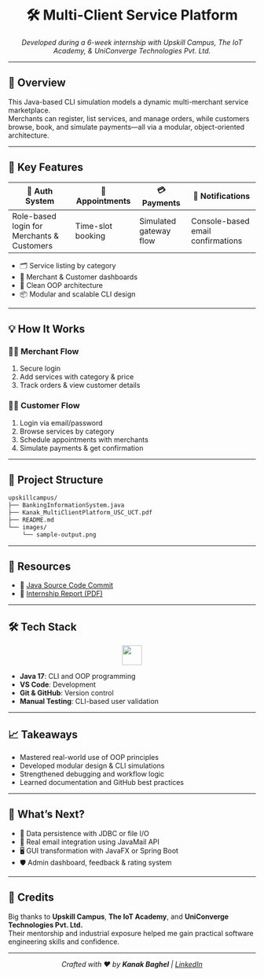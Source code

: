 
<h1 align="center">🛠️ Multi-Client Service Platform</h1>
<p align="center"><em>Developed during a 6-week internship with Upskill Campus, The IoT Academy, & UniConverge Technologies Pvt. Ltd.</em></p>

---

## 📌 Overview

This Java-based CLI simulation models a dynamic multi-merchant service marketplace.  
Merchants can register, list services, and manage orders, while customers browse, book, and simulate payments—all via a modular, object-oriented architecture.

---

## 🎯 Key Features

| 🔐 Auth System | 📅 Appointments | 💳 Payments | 📧 Notifications |
|---------------|-----------------|-------------|------------------|
| Role-based login for Merchants & Customers | Time-slot booking | Simulated gateway flow | Console-based email confirmations |

- 🗂️ Service listing by category  
- 🧾 Merchant & Customer dashboards  
- 🧹 Clean OOP architecture  
- 📦 Modular and scalable CLI design  

---

## 💡 How It Works

### 👨‍🔧 Merchant Flow
1. Secure login  
2. Add services with category & price  
3. Track orders & view customer details  

### 👩‍💼 Customer Flow
1. Login via email/password  
2. Browse services by category  
3. Schedule appointments with merchants  
4. Simulate payments & get confirmation  

---

## 📂 Project Structure

```bash
upskillcampus/
├── BankingInformationSystem.java
├── Kanak_MultiClientPlatform_USC_UCT.pdf
├── README.md
└── images/
    └── sample-output.png
```

---

## 📎 Resources

- 🔗 [Java Source Code Commit](https://github.com/Kanakbaghel/upskillcampus/commit/28f10a3d285d01ec80dd2423ed4c2979a446b0e7)  
- 📄 [Internship Report (PDF)](https://github.com/Kanakbaghel/upskillcampus/blob/main/BankingInformationSystem_Kanak_Baghel_USC_UCT.pdf)

---

## 🛠️ Tech Stack

<p align="center">
  <img src="https://skillicons.dev/icons?i=java,vscode,git,github" height="40"/>
</p>

- **Java 17**: CLI and OOP programming  
- **VS Code**: Development  
- **Git & GitHub**: Version control  
- **Manual Testing**: CLI-based user validation  

---

## 📈 Takeaways

- Mastered real-world use of OOP principles  
- Developed modular design & CLI simulations  
- Strengthened debugging and workflow logic  
- Learned documentation and GitHub best practices  

---

## 🔮 What’s Next?

- 🧮 Data persistence with JDBC or file I/O  
- 📧 Real email integration using JavaMail API  
- 🖥️ GUI transformation with JavaFX or Spring Boot  
- 🛡️ Admin dashboard, feedback & rating system

---

## 🙏 Credits

Big thanks to **Upskill Campus**, **The IoT Academy**, and **UniConverge Technologies Pvt. Ltd.**  
Their mentorship and industrial exposure helped me gain practical software engineering skills and confidence.

---

<p align="center">
  <em>Crafted with ♥ by <strong>Kanak Baghel</strong> | <a href="https://www.linkedin.com/in/kanakbaghel">LinkedIn</a></em>
</p>

